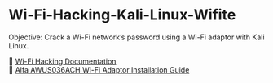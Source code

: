 # Wi-Fi-Hacking-Kali-Linux-Wifite
Objective: Crack a Wi-Fi network’s password using a Wi-Fi adaptor with Kali Linux. 

📓 [Wi-Fi Hacking Documentation](https://drive.google.com/file/d/1Vbod2hghHYvBRcVwgU7RwNkOJr5Jj4Dd/view?usp=sharing)<br/>
📓 [Alfa AWUS036ACH Wi-Fi Adaptor Installation Guide](https://drive.google.com/file/d/1WbYSvCbKhpkb8nxcVHZrVNL0sdBbKFOr/view?usp=sharing)
